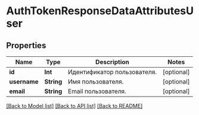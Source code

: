 # AuthTokenResponseDataAttributesUser

## Properties
Name | Type | Description | Notes
------------ | ------------- | ------------- | -------------
**id** | **Int** | Идентификатор пользователя. | [optional] 
**username** | **String** | Имя пользователя. | [optional] 
**email** | **String** | Email пользователя. | [optional] 

[[Back to Model list]](../README.md#documentation-for-models) [[Back to API list]](../README.md#documentation-for-api-endpoints) [[Back to README]](../README.md)



